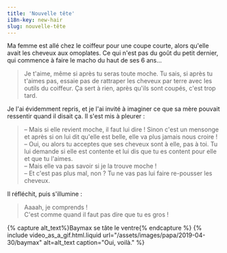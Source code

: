 ```yaml
---
title: 'Nouvelle tête'
i18n-key: new-hair
slug: nouvelle-tête
---
```


Ma femme est allé chez le coiffeur pour une coupe courte, alors qu'elle avait les cheveux aux omoplates. Ce qui n'est pas du goût du petit dernier, qui commence à faire le macho du haut de ses 6 ans…

<!-- more -->

> Je t'aime, même si après tu seras toute moche. Tu sais, si après tu t'aimes pas, essaie pas de rattraper les cheveux par terre avec les outils du coiffeur. Ça sert à rien, après qu'ils sont coupés, c'est trop tard.

Je l'ai évidemment repris, et je l'ai invité à imaginer ce que sa mère pouvait ressentir quand il disait ça. Il s'est mis à pleurer :

> – Mais si elle revient moche, il faut lui dire ! Sinon c'est un mensonge et après si on lui dit qu'elle est belle, elle va plus jamais nous croire !  
> – Oui, ou alors tu acceptes que ses cheveux sont à elle, pas à toi. Tu lui demande si elle est contente et lui dis que tu es content pour elle et que tu l'aimes.  
> – Mais elle va pas savoir si je la trouve moche !  
> – Et c'est pas plus mal, non ? Tu ne vas pas lui faire re-pousser les cheveux.

Il réfléchit, puis s'illumine :

> Aaaah, je comprends !  
> C'est comme quand il faut pas dire que tu es gros !

{% capture alt_text%}Baymax se tâte le ventre{% endcapture %} {% include video_as_a_gif.html.liquid
url="/assets/images/papa/2019-04-30/baymax"
alt=alt_text
caption="Oui, voilà."
%}
